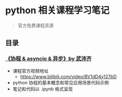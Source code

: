 # python 相关课程学习笔记  
>官方免费课程资源  

## 目录  
### [《协程 & asyncio & 异步》by 武沛齐](/python_coroutine_by_wupeiqi)  
* 课程官方视频地址  
	* https://www.bilibili.com/video/BV1dD4y127bD  
* python 协程的基本概念和常见应用场景代码示例  
* 笔记和代码以 .ipynb 格式呈现  

